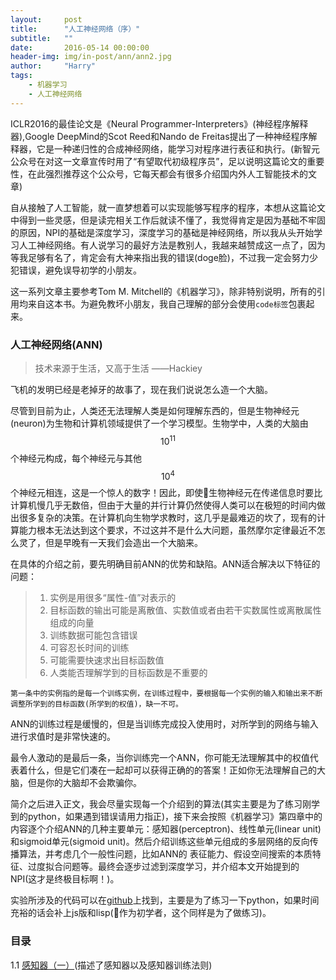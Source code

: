 ```yaml
---
layout:     post
title:      "人工神经网络（序）"
subtitle:   ""
date:       2016-05-14 00:00:00
header-img: img/in-post/ann/ann2.jpg
author:     "Harry"
tags:
    - 机器学习
    - 人工神经网络
---
```


ICLR2016的最佳论文是《Neural Programmer-Interpreters》(神经程序解释器),Google DeepMind的Scot Reed和Nando de Freitas提出了一种神经程序解释器，它是一种递归性的合成神经网络，能学习对程序进行表征和执行。(新智元公众号在对这一文章宣传时用了“有望取代初级程序员”，足以说明这篇论文的重要性，在此强烈推荐这个公众号，它每天都会有很多介绍国内外人工智能技术的文章)

自从接触了人工智能，就一直梦想着可以实现能够写程序的程序，本想从这篇论文中得到一些灵感，但是读完相关工作后就读不懂了，我觉得肯定是因为基础不牢固的原因，NPI的基础是深度学习，深度学习的基础是神经网络，所以我从头开始学习人工神经网络。有人说学习的最好方法是教别人，我越来越赞成这一点了，因为等我足够有名了，肯定会有大神来指出我的错误(doge脸)，不过我一定会努力少犯错误，避免误导初学的小朋友。

这一系列文章主要参考Tom M. Mitchell的《机器学习》，除非特别说明，所有的引用均来自这本书。为避免教坏小朋友，我自己理解的部分会使用`code标签`包裹起来。

### 人工神经网络(ANN)

>技术来源于生活，又高于生活 ——Hackiey

飞机的发明已经是老掉牙的故事了，现在我们说说怎么造一个大脑。

尽管到目前为止，人类还无法理解人类是如何理解东西的，但是生物神经元(neuron)为生物和计算机领域提供了一个学习模型。生物学中，人类的大脑由$$10^{11}$$个神经元构成，每个神经元与其他$$10^{4}$$个神经元相连，这是一个惊人的数字！因此，即使生物神经元在传递信息时要比计算机慢几乎无数倍，但由于大量的并行计算仍然使得人类可以在极短的时间内做出很多复杂的决策。在计算机向生物学求教时，这几乎是最难迈的坎了，现有的计算能力根本无法达到这个要求，不过这并不是什么大问题，虽然摩尔定律最近不怎么灵了，但是早晚有一天我们会造出一个大脑来。

在具体的介绍之前，要先明确目前ANN的优势和缺陷。ANN适合解决以下特征的问题：

> 1. 实例是用很多“属性-值”对表示的
> 2. 目标函数的输出可能是离散值、实数值或者由若干实数属性或离散属性组成的向量
> 3. 训练数据可能包含错误
> 4. 可容忍长时间的训练
> 5. 可能需要快速求出目标函数值
> 6. 人类能否理解学到的目标函数是不重要的

`第一条中的实例指的是每一个训练实例，在训练过程中，要根据每一个实例的输入和输出来不断调整所学到的目标函数(所学到的权值)，缺一不可。`

ANN的训练过程是缓慢的，但是当训练完成投入使用时，对所学到的网络与输入进行求值时是非常快速的。

最令人激动的是最后一条，当你训练完一个ANN，你可能无法理解其中的权值代表着什么，但是它们凑在一起却可以获得正确的的答案！正如你无法理解自己的大脑，但是你的大脑却不会欺骗你。

简介之后进入正文，我会尽量实现每一个介绍到的算法(其实主要是为了练习刚学到的python，如果遇到错误请用力指正)，接下来会按照《机器学习》第四章中的内容逐个介绍ANN的几种主要单元：感知器(perceptron)、线性单元(linear unit)和sigmoid单元(sigmoid unit)。然后介绍训练这些单元组成的多层网络的反向传播算法，并考虑几个一般性问题，比如ANN的 表征能力、假设空间搜索的本质特征、过度拟合问题等。最终会逐步过滤到深度学习，并介绍本文开始提到的NPI(这才是终极目标啊！)。

实验所涉及的代码可以在[github](http://github.com/hackiey/machine-learning)上找到，主要是为了练习一下python，如果时间充裕的话会补上js版和lisp(作为初学者，这个同样是为了做练习)。

### 目录

1.1 [感知器（一）](/2016/05/14/ann-perceptron-1/)(描述了感知器以及感知器训练法则)